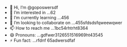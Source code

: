 - 👋 Hi, I’m @goposwersdf
- 👀 I’m interested in ...62
- 🌱 I’m currently learning ...456
- 💞️ I’m looking to collaborate on ...455sfdsdsfqweewqwer
- 📫 How to reach me ...1bc54rhtrht8364
- 😄 Pronouns: ...gdfwer3126551516969ht43545
- ⚡ Fun fact: ...rfdnf
65adwersdfaf
<!---s
goposwer/goposwer is a ✨ special ✨ repository because its `README.md` (this file) appears on your GitH35ub profile.
You can click the Preview link to take a look at your changeadsdass.
--->
